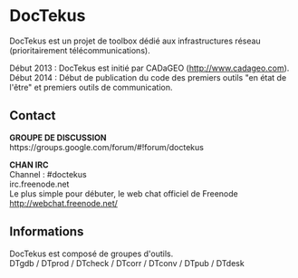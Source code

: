 <h1>DocTekus</h1>
DocTekus est un projet de toolbox dédié aux infrastructures réseau (prioritairement télécommunications). 

Début 2013 : DocTekus est initié par CADaGEO (http://www.cadageo.com). <br>
Début 2014 : Début de publication du code des premiers outils "en état de l'être" et premiers outils de communication. 
 
<h2>Contact</h2>
<b>GROUPE DE DISCUSSION</b><br>
https://groups.google.com/forum/#!forum/doctekus

<b>CHAN IRC</b><br>
Channel : #doctekus<br>
irc.freenode.net<br>
Le plus simple pour débuter, le web chat officiel de Freenode<br>
http://webchat.freenode.net/


<h2>Informations</h2>
DocTekus est composé de groupes d'outils. <br>
DTgdb / DTprod / DTcheck / DTcorr / DTconv / DTpub / DTdesk


